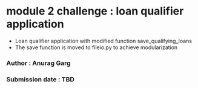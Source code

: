 # module 2 challenge : loan qualifier application
- Loan qualifier application with modified function save_qualifying_loans
- The save function is moved to fileio.py to achieve modularization
### Author : Anurag Garg
### Submission date : TBD
